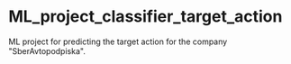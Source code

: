 # ML_project_classifier_target_action
ML project for predicting the target action for the company "SberAvtopodpiska".
